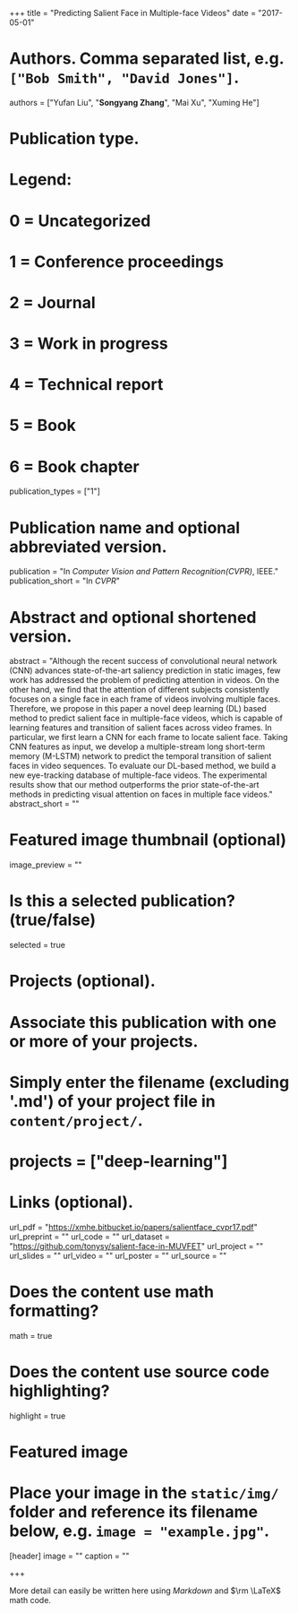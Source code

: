+++
title = "Predicting Salient Face in Multiple-face Videos"
date = "2017-05-01"

# Authors. Comma separated list, e.g. `["Bob Smith", "David Jones"]`.
authors = ["Yufan Liu", "**Songyang Zhang**", "Mai Xu", "Xuming He"]

# Publication type.
# Legend:
# 0 = Uncategorized
# 1 = Conference proceedings
# 2 = Journal
# 3 = Work in progress
# 4 = Technical report
# 5 = Book
# 6 = Book chapter
publication_types = ["1"]

# Publication name and optional abbreviated version.
publication = "In *Computer Vision and Pattern Recognition(CVPR)*, IEEE."
publication_short = "In *CVPR*"

# Abstract and optional shortened version.
abstract = "Although the recent success of convolutional neural network (CNN) advances state-of-the-art saliency prediction in static images, few work has addressed the problem of predicting attention in videos. On the other hand, we find that the attention of different subjects consistently focuses on a single face in each frame of videos involving multiple faces. Therefore, we propose in this paper a novel deep learning (DL) based method to predict salient face in multiple-face videos, which is capable of learning features and transition of salient faces across video frames. In particular, we first learn a CNN for each frame to locate salient face. Taking CNN features as input, we develop a multiple-stream long short-term memory (M-LSTM) network to predict the temporal transition of salient faces in video sequences. To evaluate our DL-based method, we build a new eye-tracking database of multiple-face videos. The experimental results show that our method outperforms the prior state-of-the-art methods in predicting visual attention on faces in multiple face videos."
abstract_short = ""

# Featured image thumbnail (optional)
image_preview = ""

# Is this a selected publication? (true/false)
selected = true

# Projects (optional).
#   Associate this publication with one or more of your projects.
#   Simply enter the filename (excluding '.md') of your project file in `content/project/`.
# projects = ["deep-learning"]

# Links (optional).
url_pdf = "https://xmhe.bitbucket.io/papers/salientface_cvpr17.pdf"
url_preprint = ""
url_code = ""
url_dataset = "https://github.com/tonysy/salient-face-in-MUVFET"
url_project = ""
url_slides = ""
url_video = ""
url_poster = ""
url_source = ""

# Does the content use math formatting?
math = true

# Does the content use source code highlighting?
highlight = true

# Featured image
# Place your image in the `static/img/` folder and reference its filename below, e.g. `image = "example.jpg"`.
[header]
image = ""
caption = ""

+++

More detail can easily be written here using *Markdown* and $\rm \LaTeX$ math code.